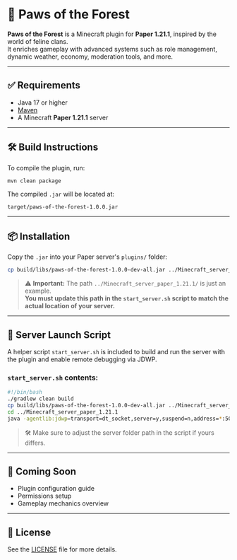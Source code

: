 
# 🐾 Paws of the Forest

**Paws of the Forest** is a Minecraft plugin for **Paper 1.21.1**, inspired by the world of feline clans.  
It enriches gameplay with advanced systems such as role management, dynamic weather, economy, moderation tools, and more.

---

## ✅ Requirements

- Java 17 or higher
- [Maven](https://maven.apache.org/)
- A Minecraft **Paper 1.21.1** server

---

## 🛠️ Build Instructions

To compile the plugin, run:

```bash
mvn clean package
```

The compiled `.jar` will be located at:

```
target/paws-of-the-forest-1.0.0.jar
```

---

## 📦 Installation

Copy the `.jar` into your Paper server's `plugins/` folder:

```bash
cp build/libs/paws-of-the-forest-1.0.0-dev-all.jar ../Minecraft_server_paper_1.21.1/plugins/
```

> ⚠️ **Important:** The path `../Minecraft_server_paper_1.21.1/` is just an example.  
> **You must update this path in the `start_server.sh` script to match the actual location of your server.**

---

## 🚀 Server Launch Script

A helper script `start_server.sh` is included to build and run the server with the plugin and enable remote debugging via JDWP.

### `start_server.sh` contents:

```bash
#!/bin/bash
./gradlew clean build
cp build/libs/paws-of-the-forest-1.0.0-dev-all.jar ../Minecraft_server_paper_1.21.1/plugins/
cd ../Minecraft_server_paper_1.21.1
java -agentlib:jdwp=transport=dt_socket,server=y,suspend=n,address=*:5005 -jar paper-1.21.1-231.jar nogui
```

> 🛠️ Make sure to adjust the server folder path in the script if yours differs.

---

## 🧭 Coming Soon

- Plugin configuration guide
- Permissions setup
- Gameplay mechanics overview

---

## 📄 License

See the [LICENSE](LICENSE) file for more details.
